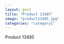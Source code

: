 ```yaml
---
layout: post
title: "Product 13485"
image: "product13485.jpg"
categories: "category1"
---
```

Product 13485
